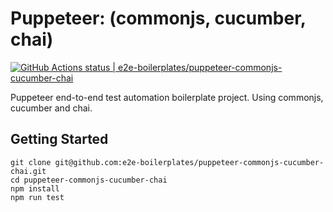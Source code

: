 # Puppeteer: (commonjs, cucumber, chai)

[![GitHub Actions status | e2e-boilerplates/puppeteer-commonjs-cucumber-chai](https://github.com/e2e-boilerplates/puppeteer-commonjs-cucumber-chai/workflows/NodeCI/badge.svg)](https://github.com/e2e-boilerplates/puppeteer-commonjs-cucumber-chai/actions?workflow=NodeCI)

Puppeteer end-to-end test automation boilerplate project. Using commonjs, cucumber and chai.

## Getting Started

    git clone git@github.com:e2e-boilerplates/puppeteer-commonjs-cucumber-chai.git
    cd puppeteer-commonjs-cucumber-chai
    npm install
    npm run test

